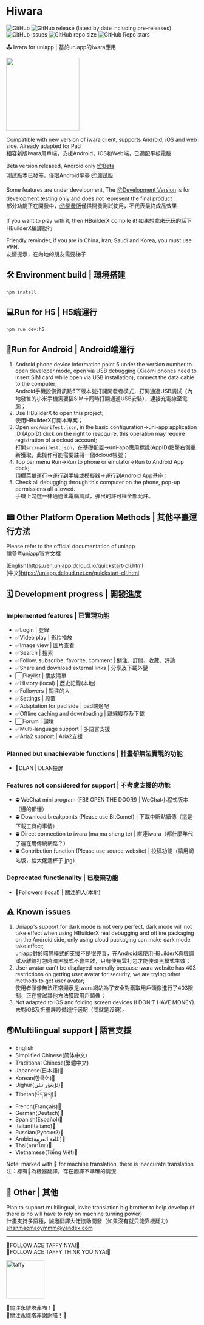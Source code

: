 # Hiwara

![GitHub](https://img.shields.io/github/license/shanmaomaoymmm/hiwara)
![GitHub release (latest by date including pre-releases)](https://img.shields.io/github/v/release/shanmaomaoymmm/hiwara?include_prereleases)
![GitHub issues](https://img.shields.io/github/issues/shanmaomaoymmm/hiwara)
![GitHub repo size](https://img.shields.io/github/repo-size/shanmaomaoymmm/hiwara)
![GitHub Repo stars](https://img.shields.io/github/stars/shanmaomaoymmm/hiwara?style=social)

🕹️ Iwara for uniapp | 基於uniapp的iwara應用

<img src="./edit/img/logo.png" style="width:192px;height:192px" />

Compatible with new version of iwara client, supports Android, iOS and web side. Already adapted for Pad  
相容新版iwara用戶端，支援Android，iOS和Web端，已適配平板電腦

Beta version released, Android only [📦Beta](https://github.com/shanmaomaoymmm/hiwara/releases/latest)  
測試版本已發佈，僅限Android平臺 [📦測試版](https://github.com/shanmaomaoymmm/hiwara/releases/latest)

Some features are under development, The [📦Development Version](https://github.com/shanmaomaoymmm/hiwara/releases) is for development testing only and does not represent the final product  
部分功能正在開發中，[📦開發版](https://github.com/shanmaomaoymmm/hiwara/releases)僅供開發測試使用，不代表最終成品效果

If you want to play with it, then HBuilderX compile it!
如果想拿來玩玩的話下HBuilderX編譯就行

Friendly reminder, if you are in China, Iran, Saudi and Korea, you must use VPN.  
友情提示，在內地的朋友需要梯子

## 🛠️ Environment build | 環境搭建

```
npm install
```

## 💻Run for H5 | H5端運行

```
npm run dev:h5
```

## 📱Run for Android | Android端運行

1. Android phone device information point 5 under the version number to open developer mode, open via USB debugging (Xiaomi phones need to insert SIM card while open via USB installation), connect the data cable to the computer;  
   Android手機設備資訊點5下版本號打開開發者模式，打開通過USB調試（內地發售的小米手機需要插SIM卡同時打開通過USB安裝），連接充電線至電腦；
2. Use HBuilderX to open this project;  
   使用HBuilderX打開本專案；
3. Open `src/manifest.json`, in the basic configuration->uni-app application ID (AppID) click on the right to reacquire, this operation may require registration of a dcloud account;  
   打開`src/manifest.json`，在基礎配置->uni-app應用標識(AppID)點擊右側重新獲取，此操作可能需要註冊一個dcloud帳號；
4. Top bar menu Run->Run to phone or emulator->Run to Android App dock;  
   頂欄菜單運行->運行到手機或模擬器->運行到Android App基座；  
5. Check all debugging through this computer on the phone, pop-up permissions all allowed.  
   手機上勾選一律通過此電腦調試，彈出的許可權全部允許。

## 📟 Other Platform Operation Methods | 其他平臺運行方法

Please refer to the official documentation of uniapp  
請參考uniapp官方文檔

[English]<https://en.uniapp.dcloud.io/quickstart-cli.html>  
[中文]<https://uniapp.dcloud.net.cn/quickstart-cli.html>

## 🗓️ Development progress | 開發進度

### Implemented features | 已實現功能

* ✅Login | 登錄
* ✅Video play | 影片播放
* ✅Image view | 圖片查看
* ✅Search | 搜索
* ✅Follow, subscribe, favorite, comment | 關注、訂閱、收藏、評論
* ✅Share and download external links | 分享及下載外鏈
* ⬜Playlist | 播放清單
* ✅History (local) | 歷史記錄(本地)
* ✅Followers | 關注的人
* ✅Settings | 設置
* ✅Adaptation for pad side | pad端適配
* ✅Offline caching and downloading | 離線緩存及下載
* ⬜Forum | 論壇
* ✅Multi-language support | 多語言支援
* ✅Aria2 support | Aria2支援

### Planned but unachievable functions | 計畫卻無法實現的功能

* 🛑DLAN | DLAN投屏

### Features not considered for support | 不考慮支援的功能

* ⛔ WeChat mini program (FBI! OPEN THE DOOR!) | WeChat小程式版本（懂的都懂）
* ⛔ Download breakpoints (Please use BitComet) | 下載中斷點續傳（這是下載工具的事情）
* ⛔ Direct connection to iwara (ma ma sheng te) | 直連iwara（都什麼年代了還在用傳統網路？）
* ⛔ Contribution function (Please use source website) | 投稿功能（請用網站版，給大佬遞杯子.jpg）

### Deprecated functionality | 已廢棄功能

* 🚮Followers (local) | 關注的人(本地)

## ⚠️ Known issues

1. Uniapp's support for dark mode is not very perfect, dark mode will not take effect when using HBuilderX real debugging and offline packaging on the Android side, only using cloud packaging can make dark mode take effect;  
   uniapp對於暗黑模式的支援不是很完善，在Android端使用HBuilderX真機調試及離線打包時暗黑模式不會生效，只有使用雲打包才能使暗黑模式生效；
2. User avatar can't be displayed normally because iwara website has 403 restrictions on getting user avatar for security, we are trying other methods to get user avatar;  
   使用者頭像無法正常顯示是iwara網站為了安全對獲取用戶頭像進行了403限制，正在嘗試其他方法獲取用戶頭像；
3. Not adapted to iOS and folding screen devices (I DON'T HAVE MONEY).  
   未對iOS及折疊屏設備進行適配（問就是沒錢）。

## 🌏Multilingual support | 語言支援

 * English
 * Simplified Chinese(简体中文)
 * Traditional Chinese(繁體中文)
 * Japanese(日本語)🤖
 * Korean(한국어)🤖
 * Uighur(ئۇيغۇر تىلى)🤖
 * Tibetan(བོད་སྐད།)🤖
 * French(Français)🤖
 * German(Deutsch)🤖
 * Spanish(Español)🤖
 * Italian(Italiano)🤖
 * Russian(Русский)🤖
 * Arabic(اللغة العربية)🤖
 * Thai(ภาษาไทย)🤖
 * Vietnamese(Tiếng Việt)🤖

Note: marked with 🤖 for machine translation, there is inaccurate translation  
注：標有🤖為機器翻譯，存在翻譯不準確的情況

## 📒 Other | 其他

<!-- 
hosts

```
2606:4700:20::ac43:479a iwara.tv
2606:4700:20::ac43:479a i.iwara.tv
2606:4700:20::681a:d60 www.iwara.tv
66.206.15.50 ecchi.iwara.tv
2606:4700:20::ac43:479a api.iwara.tv
72.52.83.100 hime.iwara.tv
163.172.40.145 aku.iwara.tv
163.172.42.175 sukone.iwara.tv
163.172.81.17 xin.iwara.tv
163.172.40.123 uta.iwara.tv
72.52.83.99 mikoto.iwara.tv
163.172.44.153 miki.iwara.tv
66.165.240.194 files.iwara.tv
51.15.162.198 a.iwara.tv
85.187.128.60 service.iwara.tv
163.172.80.31 uni.iwara.tv
163.172.39.227 cul.iwara.tv
163.172.62.89 momo.iwara.tv
163.172.40.123 uta.iwara.tv
163.172.61.193 ruko.iwara.tv
163.172.56.87 yukari.iwara.tv
163.172.57.3 piko.iwara.tv
163.172.61.159 merli.iwara.tv
163.172.42.175 sukone.iwara.tv
163.172.40.81 tei.iwara.tv
2606:4700::6812:33f www.erolabs.com
2606:4700::6812:9ca www.ero-labs.com
``` 

🤫
-->

Plan to support multilingual, invite translation big brother to help develop (if there is no will have to rely on machine turning power)  
計畫支持多語種，誠邀翻譯大佬協助開發（如果沒有就只能靠機翻力）    
shanmaomaoymmm@yandex.com

---

🥰FOLLOW ACE TAFFY NYA!🥰  
🤗FOLLOW ACE TAFFY THINK YOU NYA!🤗

<img src="https://i0.hdslb.com/bfs/article/c0b9be927f60456f06e21ac063787c418837e8c3.png@1256w_1256h_!web-article-pic.webp" alt="taffy" width="100px">

🥰關注永雛塔菲喵！🥰  
🤗關注永雛塔菲謝謝喵！🤗
